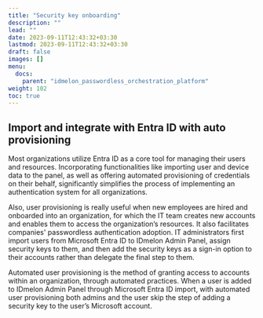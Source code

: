 ```yaml
---
title: "Security key onboarding"
description: ""
lead: ""
date: 2023-09-11T12:43:32+03:30
lastmod: 2023-09-11T12:43:32+03:30
draft: false
images: []
menu:
  docs:
    parent: "idmelon_passwordless_orchestration_platform"
weight: 102
toc: true
---
```


## Import and integrate with Entra ID with auto provisioning

Most organizations utilize Entra ID as a core tool for managing their users and resources. Incorporating functionalities like importing user and device data to the panel, as well as offering automated provisioning of credentials on their behalf, significantly simplifies the process of implementing an authentication system for all organizations.

Also, user provisioning is really useful when new employees are hired and onboarded into an organization, for which the IT team creates new accounts and enables them to access the organization’s resources. It also facilitates companies' passwordless authentication adoption. IT administrators first import users from Microsoft Entra ID to IDmelon Admin Panel, assign security keys to them, and then add the security keys as a sign-in option to their accounts rather than delegate the final step to them.

Automated user provisioning is the method of granting access to accounts within an organization, through automated practices. When a user is added to IDmelon Admin Panel through Microsoft Entra ID import, with automated user provisioning both admins and the user skip the step of adding a security key to the user’s Microsoft account.
